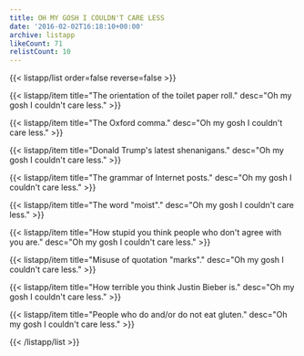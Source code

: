 ```yaml
---
title: OH MY GOSH I COULDN'T CARE LESS
date: '2016-02-02T16:18:10+00:00'
archive: listapp
likeCount: 71
relistCount: 10
---
```


{{< listapp/list order=false reverse=false >}}

   {{< listapp/item title="The orientation of the toilet paper roll."
      desc="Oh my gosh I couldn't care less." >}}

   {{< listapp/item title="The Oxford comma."
      desc="Oh my gosh I couldn't care less." >}}

   {{< listapp/item title="Donald Trump's latest shenanigans."
      desc="Oh my gosh I couldn't care less." >}}

   {{< listapp/item title="The grammar of Internet posts."
      desc="Oh my gosh I couldn't care less." >}}

   {{< listapp/item title="The word \"moist\"."
      desc="Oh my gosh I couldn't care less." >}}

   {{< listapp/item title="How stupid you think people who don't agree with you are."
      desc="Oh my gosh I couldn't care less." >}}

   {{< listapp/item title="Misuse of quotation \"marks\"."
      desc="Oh my gosh I couldn't care less." >}}

   {{< listapp/item title="How terrible you think Justin Bieber is."
      desc="Oh my gosh I couldn't care less." >}}

   {{< listapp/item title="People who do and/or do not eat gluten."
      desc="Oh my gosh I couldn't care less." >}}

{{< /listapp/list >}}
